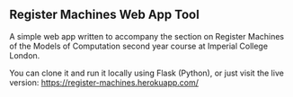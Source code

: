 ## Register Machines Web App Tool

A simple web app written to accompany the section on Register Machines of the Models of Computation
second year course at Imperial College London.


You can clone it and run it locally using Flask (Python), or just visit the live version:
https://register-machines.herokuapp.com/
